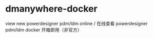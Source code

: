 # dmanywhere-docker
view new powerdesigner pdm/ldm online  / 在线查看 powerdesigner pdm/ldm docker 开箱即用（非官方）
